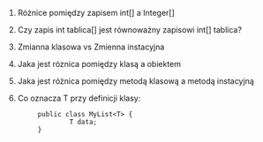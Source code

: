 1. Różnice pomiędzy zapisem int[] a Integer[]

2. Czy zapis int tablica[] jest równoważny zapisowi int[] tablica?

3. Zmianna klasowa vs Zmienna instacyjna

4. Jaka jest róznica pomiędzy klasą a obiektem

5. Jaka jest różnica pomiędzy metodą klasową a metodą instacyjną

6. Co oznacza T przy definicji klasy:

            public class MyList<T> {
                    T data;
            }

